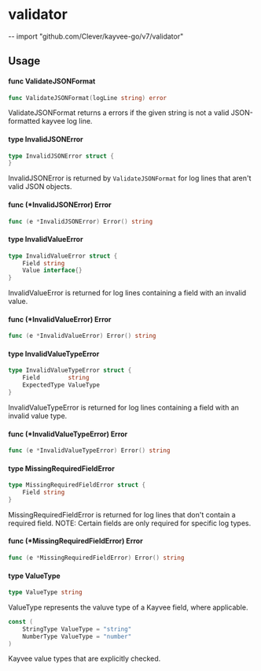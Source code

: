 # validator
--
    import "github.com/Clever/kayvee-go/v7/validator"


## Usage

#### func  ValidateJSONFormat

```go
func ValidateJSONFormat(logLine string) error
```
ValidateJSONFormat returns a errors if the given string is not a valid
JSON-formatted kayvee log line.

#### type InvalidJSONError

```go
type InvalidJSONError struct {
}
```

InvalidJSONError is returned by `ValidateJSONFormat` for log lines that aren't
valid JSON objects.

#### func (*InvalidJSONError) Error

```go
func (e *InvalidJSONError) Error() string
```

#### type InvalidValueError

```go
type InvalidValueError struct {
	Field string
	Value interface{}
}
```

InvalidValueError is returned for log lines containing a field with an invalid
value.

#### func (*InvalidValueError) Error

```go
func (e *InvalidValueError) Error() string
```

#### type InvalidValueTypeError

```go
type InvalidValueTypeError struct {
	Field        string
	ExpectedType ValueType
}
```

InvalidValueTypeError is returned for log lines containing a field with an
invalid value type.

#### func (*InvalidValueTypeError) Error

```go
func (e *InvalidValueTypeError) Error() string
```

#### type MissingRequiredFieldError

```go
type MissingRequiredFieldError struct {
	Field string
}
```

MissingRequiredFieldError is returned for log lines that don't contain a
required field. NOTE: Certain fields are only required for specific log types.

#### func (*MissingRequiredFieldError) Error

```go
func (e *MissingRequiredFieldError) Error() string
```

#### type ValueType

```go
type ValueType string
```

ValueType represents the valuve type of a Kayvee field, where applicable.

```go
const (
	StringType ValueType = "string"
	NumberType ValueType = "number"
)
```
Kayvee value types that are explicitly checked.
